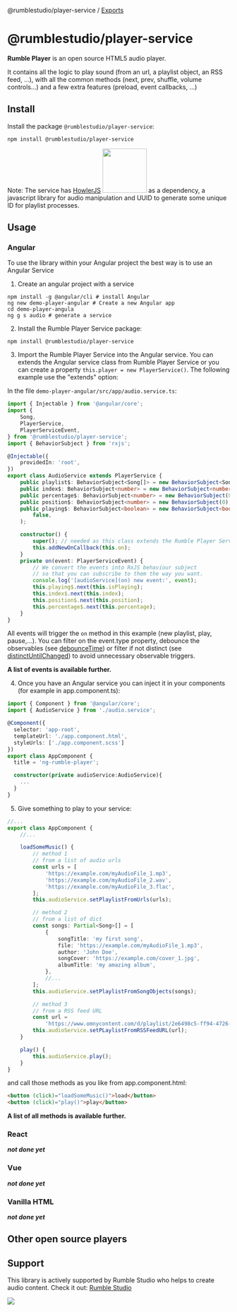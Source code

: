 @rumblestudio/player-service / [Exports](modules.md)

# @rumblestudio/**player-service**

**Rumble Player** is an open source HTML5 audio player.

It contains all the logic to play sound (from an url, a playlist object, an RSS feed, ...), with all the common methods (next, prev, shuffle, volume controls...) and a few extra features (preload, event callbacks, ...)

## Install

Install the package `@rumblestudio/player-service`:

```shell
npm install @rumblestudio/player-service
```

Note: The service has [HowlerJS](https://howlerjs.com/) <img width="100" src="https://howlerjs.com/assets/images/logo.svg"> as a dependency, a javascript library for audio manipulation and UUID to generate some unique ID for playlist processes.

## Usage

### Angular

To use the library within your Angular project the best way is to use an Angular Service

1. Create an angular project with a service

```shell
npm install -g @angular/cli # install Angular
ng new demo-player-angular # Create a new Angular app
cd demo-player-angula
ng g s audio # generate a service
```

2. Install the Rumble Player Service package:

```shell
npm install @rumblestudio/player-service
```

3. Import the Rumble Player Service into the Angular service. You can extends the Angular service class from Rumble Player Service or you can create a property `this.player = new PlayerService()`. The following example use the "extends" option:

In the file `demo-player-angular/src/app/audio.service.ts`:

```typescript
import { Injectable } from '@angular/core';
import {
	Song,
	PlayerService,
	PlayerServiceEvent,
} from '@rumblestudio/player-service';
import { BehaviorSubject } from 'rxjs';

@Injectable({
	providedIn: 'root',
})
export class AudioService extends PlayerService {
	public playlist$: BehaviorSubject<Song[]> = new BehaviorSubject<Song[]>([]);
	public index$: BehaviorSubject<number> = new BehaviorSubject<number>(-1);
	public percentage$: BehaviorSubject<number> = new BehaviorSubject(0);
	public position$: BehaviorSubject<number> = new BehaviorSubject(0);
	public playing$: BehaviorSubject<boolean> = new BehaviorSubject<boolean>(
		false,
	);

	constructor() {
		super(); // needed as this class extends the Rumble Player Service
		this.addNewOnCallback(this.on);
	}
	private on(event: PlayerServiceEvent) {
		// We convert the events into RxJS behaviour subject
		// so that you can subscribe to them the way you want.
		console.log('[audioService](on) new event:', event);
		this.playing$.next(this.isPlaying);
		this.index$.next(this.index);
		this.position$.next(this.position);
		this.percentage$.next(this.percentage);
	}
}
```

All events will trigger the `on` method in this example (new playlist, play, pause,...). You can filter on the event.type property, debounce the observables (see [debounceTime](https://rxmarbles.com/#debounceTime)) or filter if not distinct (see [distinctUntilChanged](https://rxmarbles.com/#distinctUntilChanged)) to avoid unnecessary observable triggers.

**A list of events is available further.**

4. Once you have an Angular service you can inject it in your components (for example in app.component.ts):

```typescript
import { Component } from '@angular/core';
import { AudioService } from './audio.service';

@Component({
  selector: 'app-root',
  templateUrl: './app.component.html',
  styleUrls: ['./app.component.scss']
})
export class AppComponent {
  title = 'ng-rumble-player';

  constructor(private audioService:AudioService){
    ...
  }
}
```

5. Give something to play to your service:

```typescript
//...
export class AppComponent {
	//...

	loadSomeMusic() {
		// method 1
		// from a list of audio urls
		const urls = [
			'https://example.com/myAudioFile_1.mp3',
			'https://example.com/myAudioFile_2.wav',
			'https://example.com/myAudioFile_3.flac',
		];
		this.audioService.setPlaylistFromUrls(urls);

		// method 2
		// from a list of dict
		const songs: Partial<Song>[] = [
			{
				songTitle: 'my first song',
				file: 'https://example.com/myAudioFile_1.mp3',
				author: 'John Doe',
				songCover: 'https://example.com/cover_1.jpg',
				albumTitle: 'my amazing album',
			},
			//...
		];
		this.audioService.setPlaylistFromSongObjects(songs);

		// method 3
		// from a RSS feed URL
		const url =
			'https://www.omnycontent.com/d/playlist/2e6498c5-ff94-4726-ba20-ad1000f32d21/2bed1e53-84f7-4f9a-9071-ad1000f84f8f/5d9318ee-dcf8-4337-ae15-ad1000f97d0c/podcast.rss';
		this.audioService.setPLaylistFromRSSFeedURL(url);
	}

	play() {
		this.audioService.play();
	}
}
```

and call those methods as you like from app.component.html:

```html
<button (click)="loadSomeMusic()">load</button>
<button (click)="play()">play</button>
```

**A list of all methods is available further.**

### React

**_not done yet_**

### Vue

**_not done yet_**

### Vanilla HTML

**_not done yet_**

## Other open source players

## Support

This library is actively supported by Rumble Studio who helps to create audio content. Check it out: [Rumble Studio](https://rumble.studio)

<img src="https://rumblestudio.app/assets/rs-logos/classic-reversed.svg">
